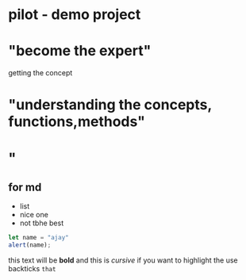 # pilot - demo project

# "become the expert"
getting the concept
# "understanding the concepts, functions,methods"
# "

## for md
- list
- nice one
- not tbhe best

```js
let name = "ajay"
alert(name);
```

this text will be **bold** and this is *cursive*
if you want to highlight the use backticks `that`